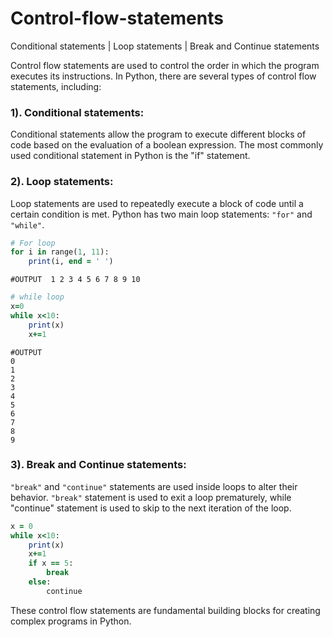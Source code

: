 # Control-flow-statements
Conditional statements | Loop statements | Break and Continue statements


Control flow statements are used to control the order in which the program executes its instructions. 
In Python, there are several types of control flow statements, including:

### 1). Conditional statements:
Conditional statements allow the program to execute different blocks of code based on the evaluation of a boolean expression. 
The most commonly used conditional statement in Python is the "if" statement.


### 2). Loop statements:
Loop statements are used to repeatedly execute a block of code until a certain condition is met. 
Python has two main loop statements: ``` "for" ``` and ``` "while" ```.

```ruby
# For loop
for i in range(1, 11):
    print(i, end = ' ')
```

```#OUTPUT  1 2 3 4 5 6 7 8 9 10  ```

```ruby
# while loop
x=0
while x<10:
    print(x)
    x+=1
```


```
#OUTPUT
0
1
2
3
4
5
6
7
8
9
```

### 3). Break and Continue statements:
```"break"``` and ```"continue"``` statements are used inside loops to alter their behavior. 
```"break"``` statement is used to exit a loop prematurely, while "continue" statement is used to skip to the next iteration of the loop.

```ruby
x = 0
while x<10:
    print(x)
    x+=1
    if x == 5:
        break
    else:
        continue
```


These control flow statements are fundamental building blocks for creating complex programs in Python.
